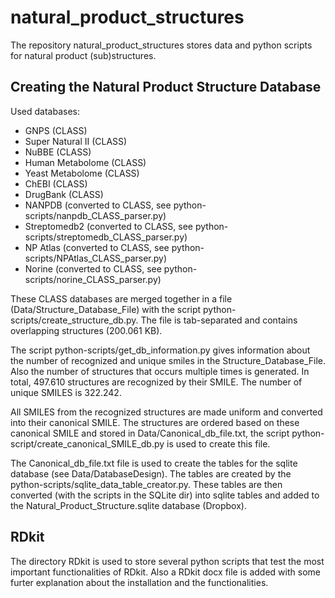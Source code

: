 # natural_product_structures
The repository natural_product_structures stores data and python scripts for natural product (sub)structures.



## Creating the Natural Product Structure Database
Used databases:
- GNPS (CLASS)
- Super Natural II (CLASS)         
- NuBBE (CLASS)
- Human Metabolome (CLASS)
- Yeast Metabolome (CLASS)
- ChEBI (CLASS)
- DrugBank (CLASS)
- NANPDB (converted to CLASS, see python-scripts/nanpdb_CLASS_parser.py)
- Streptomedb2 (converted to CLASS, see python-scripts/streptomedb_CLASS_parser.py)
- NP Atlas (converted to CLASS, see python-scripts/NPAtlas_CLASS_parser.py)
- Norine (converted to CLASS, see python-scripts/norine_CLASS_parser.py)

These CLASS databases are merged together in a file (Data/Structure_Database_File) with the script python-scripts/create_structure_db.py. The file is tab-separated and contains overlapping structures (200.061 KB).

The script python-scripts/get_db_information.py gives information about the number of recognized and unique smiles in the Structure_Database_File. Also the number of structures that occurs multiple times is generated. In total, 497.610 structures are recognized by their SMILE. The number of unique SMILES is 322.242.

All SMILES from the recognized structures are made uniform and converted into their canonical SMILE. The structures are ordered based on these canonical SMILE and stored in Data/Canonical_db_file.txt, the script python-script/create_canonical_SMILE_db.py is used to create this file.

The Canonical_db_file.txt file is used to create the tables for the sqlite database (see Data/DatabaseDesign). The tables are created by the python-scripts/sqlite_data_table_creator.py. These tables are then converted (with the scripts in the SQLite dir) into sqlite tables and added to the Natural_Product_Structure.sqlite database (Dropbox).

## RDkit
The directory RDkit is used to store several python scripts that test the most important functionalities of RDkit. Also a RDkit docx file is added with some furter explanation about the installation and the functionalities. 
